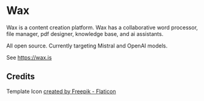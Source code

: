 # Wax
Wax is a content creation platform. Wax has a collaborative word processor, file manager, pdf designer, knowledge base, and ai assistants. 

All open source. Currently targeting Mistral and OpenAI models. 

See https://wax.is


## Credits

Template Icon <a href="https://www.flaticon.com/free-icons/layout" title="layout icons">created by Freepik - Flaticon</a>

